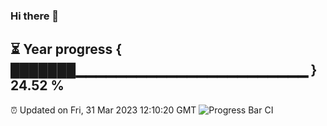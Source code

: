 ### Hi there 👋
⏳ Year progress { ███████▁▁▁▁▁▁▁▁▁▁▁▁▁▁▁▁▁▁▁▁▁▁▁ } 24.52 %
---
⏰ Updated on Fri, 31 Mar 2023 12:10:20 GMT
![Progress Bar CI](https://github.com/Moyi321/Moyi321/workflows/Progress%20Bar%20CI/badge.svg)
